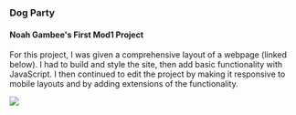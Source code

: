 ### Dog Party
#### Noah Gambee's First Mod1 Project

For this project, I was given a comprehensive layout of a webpage (linked below). I had to build and style the site, then add basic functionality with JavaScript. I then continued to edit the project by making it responsive to mobile layouts and by adding extensions of the functionality.

![](dog_party_2_comp.jpg)
